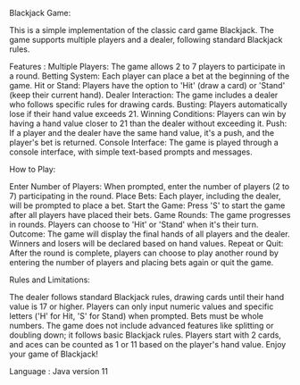 Blackjack Game:

This is a simple implementation of the classic card game Blackjack.
The game supports multiple players and a dealer, following standard Blackjack rules.

Features :
Multiple Players: The game allows 2 to 7 players to participate in a round.
Betting System: Each player can place a bet at the beginning of the game.
Hit or Stand: Players have the option to 'Hit' (draw a card) or 'Stand' (keep their current hand).
Dealer Interaction: The game includes a dealer who follows specific rules for drawing cards.
Busting: Players automatically lose if their hand value exceeds 21.
Winning Conditions: Players can win by having a hand value closer to 21 than the dealer without exceeding it.
Push: If a player and the dealer have the same hand value, it's a push, and the player's bet is returned.
Console Interface: The game is played through a console interface, with simple text-based prompts and messages.


How to Play:

Enter Number of Players: When prompted, enter the number of players (2 to 7) participating in the round.
Place Bets: Each player, including the dealer, will be prompted to place a bet.
Start the Game: Press 'S' to start the game after all players have placed their bets.
Game Rounds: The game progresses in rounds. Players can choose to 'Hit' or 'Stand' when it's their turn.
Outcome: The game will display the final hands of all players and the dealer. Winners and losers will be declared based on hand values.
Repeat or Quit: After the round is complete, players can choose to play another round by entering the number of players and placing bets again or quit the game.

Rules and Limitations:

The dealer follows standard Blackjack rules, drawing cards until their hand value is 17 or higher.
Players can only input numeric values and specific letters ('H' for Hit, 'S' for Stand) when prompted.
Bets must be whole numbers.
The game does not include advanced features like splitting or doubling down; it follows basic Blackjack rules.
Players start with 2 cards, and aces can be counted as 1 or 11 based on the player's hand value.
Enjoy your game of Blackjack!


Language :
Java version 11